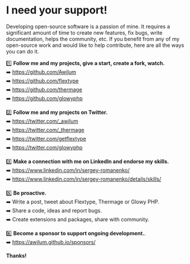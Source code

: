 # I need your support!  

Developing open-source software is a passion of mine. It requires a significant amount of time to create new features, fix bugs, write documentation, helps the community, etc. If you benefit from any of my open-source work and would like to help contribute, here are all the ways you can do it.  

1️⃣  **Follow me and my projects, give a start, create a fork, watch.**  
➡️  https://github.com/Awilum  
➡️  https://github.com/flextype  
➡️  https://github.com/thermage  
➡️  https://github.com/glowyphp 
 
2️⃣  **Follow me and my projects on Twitter.**  
➡️  https://twitter.com/_awilum  
➡️  https://twitter.com/_thermage  
➡️  https://twitter.com/getflextype  
➡️  https://twitter.com/glowyphp  
 
3️⃣  **Make a connection with me on LinkedIn and endorse my skills.**  
➡️  https://www.linkedin.com/in/sergey-romanenko/  
➡️  https://www.linkedin.com/in/sergey-romanenko/details/skills/  

5️⃣  **Be proactive.**  
➡️  Write a post, tweet about Flextype, Thermage or Glowy PHP.  
➡️  Share a code, ideas and report bugs.  
➡️  Create extensions and packages, share with community.  
   
6️⃣  **Become a sponsor to support ongoing development.**.  
➡️  https://awilum.github.io/sponsors/   
 
**Thanks!**  
